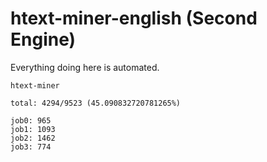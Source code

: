 # htext-miner-english (Second Engine)

Everything doing here is automated.

```
htext-miner

total: 4294/9523 (45.090832720781265%)

job0: 965
job1: 1093
job2: 1462
job3: 774
```